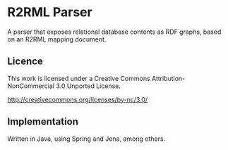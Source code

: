 # R2RML Parser

A parser that exposes relational database contents as RDF graphs, based on an R2RML mapping document.

## Licence

This work is licensed under a Creative Commons Attribution-NonCommercial 3.0 Unported License.

http://creativecommons.org/licenses/by-nc/3.0/

## Implementation

Written in Java, using Spring and Jena, among others.